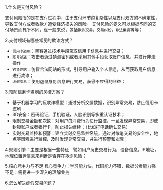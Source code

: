 1.什么是支付风险？

支付风险指的是在支付过程中，由于支付环节的复杂性以及支付双方的不确定性，导致支付方或者收款方遭受经济损失的风险。
支付风险的定义可以根据不同的支付场景而有所不同，但一般来说，包括`欺诈交易`，`交易纠纷`，`非法集资`等等；

2.支付领域有哪些常见的欺诈方式？
- `信用卡盗刷`：黑客通过技术手段获取信用卡信息并进行交易；
- `账号被盗`：攻击者通过猜测密码或者采用其他手段获取账户信息，并进行非法操作；
- `钓鱼网站`：仿冒合法网站的形式，引导用户输入个人信息，从而获取用户信息进行欺诈；
- `虚假交易`：使用虚假身份信息进行交易，获得不应得的利益； 

3.预防信用卡盗刷的风控方案？
- 基于机器学习的反欺诈模型：通过分析交易数据，识别异常交易，防止信用卡盗刷；
- 3D安全：密码验证，手机验证，人脸识别等多重认证技术；
- 限制交易金额和次数：对用户的消费行为进行监控，一旦发现异常交易，即使封锁账户或者银行卡，防止损失继续；（比如打电话确认交易）
- 实时交易监控和预警：建立实时交易监控系统，通过对每笔交易的安全性，地点等因素进行监控，及时发现异常交易，并进行预警和处理；

4.规则引擎：主要是根据一些特征，譬如用户历史交易行为，设备信息，IP地址，地理位置等信息来判断是否存在欺诈风险；

5.核心竞争力与不足
核心竞争力：学习能力快，代码能力不错，数据分析能力强
不足：需要进一步深入的理解业务

6.怎么解决虚假交易问题？
